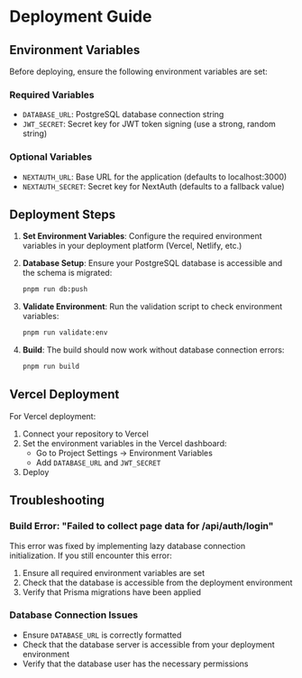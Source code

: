 # Deployment Guide

## Environment Variables

Before deploying, ensure the following environment variables are set:

### Required Variables

- `DATABASE_URL`: PostgreSQL database connection string
- `JWT_SECRET`: Secret key for JWT token signing (use a strong, random string)

### Optional Variables

- `NEXTAUTH_URL`: Base URL for the application (defaults to localhost:3000)
- `NEXTAUTH_SECRET`: Secret key for NextAuth (defaults to a fallback value)

## Deployment Steps

1. **Set Environment Variables**: Configure the required environment variables in your deployment platform (Vercel, Netlify, etc.)

2. **Database Setup**: Ensure your PostgreSQL database is accessible and the schema is migrated:
   ```bash
   pnpm run db:push
   ```

3. **Validate Environment**: Run the validation script to check environment variables:
   ```bash
   pnpm run validate:env
   ```

4. **Build**: The build should now work without database connection errors:
   ```bash
   pnpm run build
   ```

## Vercel Deployment

For Vercel deployment:

1. Connect your repository to Vercel
2. Set the environment variables in the Vercel dashboard:
   - Go to Project Settings → Environment Variables
   - Add `DATABASE_URL` and `JWT_SECRET`
3. Deploy

## Troubleshooting

### Build Error: "Failed to collect page data for /api/auth/login"

This error was fixed by implementing lazy database connection initialization. If you still encounter this error:

1. Ensure all required environment variables are set
2. Check that the database is accessible from the deployment environment
3. Verify that Prisma migrations have been applied

### Database Connection Issues

- Ensure `DATABASE_URL` is correctly formatted
- Check that the database server is accessible from your deployment environment
- Verify that the database user has the necessary permissions
